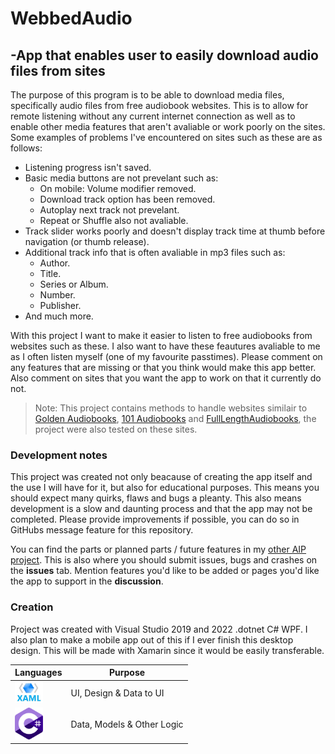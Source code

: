 ﻿# WebbedAudio
## -App that enables user to easily download audio files from sites

The purpose of this program is to be able to download media files, specifically audio files from free audiobook websites. This is to allow for remote listening without any current internet connection as well as to enable other media features that aren't avaliable or work poorly on the sites. Some examples of problems I've encountered on sites such as these are as follows:

* Listening progress isn't saved.
* Basic media buttons are not prevelant such as:
    + On mobile: Volume modifier removed.
    + Download track option has been removed.
    + Autoplay next track  not prevelant.
    + Repeat or Shuffle also not avaliable.
* Track slider works poorly and doesn't display track time at thumb before navigation (or thumb release).
* Additional track info that is often avaliable in mp3 files such as:
    + Author.
    + Title.
    + Series or Album.
    + Number.
    + Publisher.
* And much more.

With this project I want to make it easier to listen to free audiobooks from websites such as these. I also want to have these feautures avaliable to me as I often listen myself (one of my favourite passtimes). Please comment on any features that are missing or that you think would make this app better. Also comment on sites that you want the app to work on that it currently do not.

> Note: This project contains methods to handle websites similair to [Golden Audiobooks](https://goldenaudiobooks.com/), [101 Audiobooks](https://101audiobooks.com/) and [FullLengthAudiobooks](https://fulllengthaudiobooks.com/), the project were also tested on these sites. 

### Development notes

This project was created not only beacause of creating the app itself and the use I will have for it, but also for educational purposes. This means you should expect many quirks, flaws and bugs a pleanty. This also means development is a slow and daunting process and that the app may not be completed. Please provide improvements if possible, you can do so in GitHubs message feature for this repository.

You can find the parts or planned parts / future features in my [other AIP project](https://github.com/Paradonas/Webbed-Audio-AIP/). This is also where you should submit issues, bugs and crashes on the **issues** tab. Mention features you'd like to be added or pages you'd like the app to support in the **discussion**.

### Creation


Project was created with Visual Studio 2019 and 2022 .dotnet C# WPF. I also plan to make a mobile app out of this if I ever finish this desktop design. This will be made with Xamarin since it would be easily transferable.

| Languages | Purpose |
| --------- | --------------- |
| <img src="./readmeResources/xamlLogo.jpg" width=45px alt="XAML"> | UI, Design & Data to UI |
|<img src="./readmeResources/cSharpLogo.svg" width=45px alt="XAML">| Data, Models & Other Logic |



